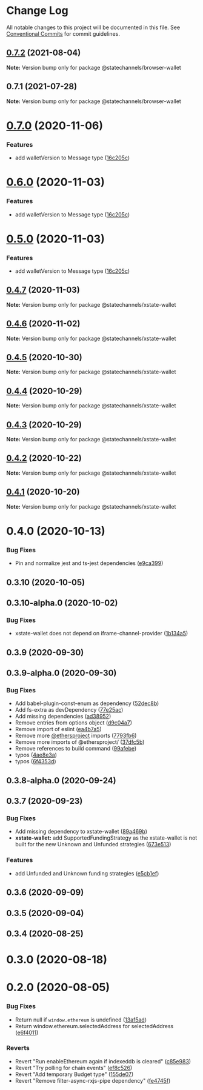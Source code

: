 # Change Log

All notable changes to this project will be documented in this file.
See [Conventional Commits](https://conventionalcommits.org) for commit guidelines.

## [0.7.2](https://github.com/statechannels/statechannels/compare/@statechannels/browser-wallet@0.7.1...@statechannels/browser-wallet@0.7.2) (2021-08-04)

**Note:** Version bump only for package @statechannels/browser-wallet





## 0.7.1 (2021-07-28)

**Note:** Version bump only for package @statechannels/browser-wallet





# [0.7.0](https://github.com/statechannels/statechannels/compare/@statechannels/xstate-wallet@0.4.7...@statechannels/xstate-wallet@0.7.0) (2020-11-06)


### Features

* add walletVersion to Message type ([16c205c](https://github.com/statechannels/statechannels/commit/16c205c72483a7b9b3445163065c74ff88fa55f5))





# [0.6.0](https://github.com/statechannels/statechannels/compare/@statechannels/xstate-wallet@0.4.7...@statechannels/xstate-wallet@0.6.0) (2020-11-03)


### Features

* add walletVersion to Message type ([16c205c](https://github.com/statechannels/statechannels/commit/16c205c72483a7b9b3445163065c74ff88fa55f5))





# [0.5.0](https://github.com/statechannels/statechannels/compare/@statechannels/xstate-wallet@0.4.7...@statechannels/xstate-wallet@0.5.0) (2020-11-03)


### Features

* add walletVersion to Message type ([16c205c](https://github.com/statechannels/statechannels/commit/16c205c72483a7b9b3445163065c74ff88fa55f5))





## [0.4.7](https://github.com/statechannels/statechannels/compare/@statechannels/xstate-wallet@0.4.5...@statechannels/xstate-wallet@0.4.7) (2020-11-03)

**Note:** Version bump only for package @statechannels/xstate-wallet





## [0.4.6](https://github.com/statechannels/statechannels/compare/@statechannels/xstate-wallet@0.4.5...@statechannels/xstate-wallet@0.4.6) (2020-11-02)

**Note:** Version bump only for package @statechannels/xstate-wallet





## [0.4.5](https://github.com/statechannels/statechannels/compare/@statechannels/xstate-wallet@0.4.3...@statechannels/xstate-wallet@0.4.5) (2020-10-30)

**Note:** Version bump only for package @statechannels/xstate-wallet





## [0.4.4](https://github.com/statechannels/statechannels/compare/@statechannels/xstate-wallet@0.4.3...@statechannels/xstate-wallet@0.4.4) (2020-10-29)

**Note:** Version bump only for package @statechannels/xstate-wallet





## [0.4.3](https://github.com/statechannels/statechannels/compare/@statechannels/xstate-wallet@0.4.2...@statechannels/xstate-wallet@0.4.3) (2020-10-29)

**Note:** Version bump only for package @statechannels/xstate-wallet





## [0.4.2](https://github.com/statechannels/statechannels/compare/@statechannels/xstate-wallet@0.4.1...@statechannels/xstate-wallet@0.4.2) (2020-10-22)

**Note:** Version bump only for package @statechannels/xstate-wallet





## [0.4.1](https://github.com/statechannels/statechannels/compare/@statechannels/xstate-wallet@0.4.0...@statechannels/xstate-wallet@0.4.1) (2020-10-20)

**Note:** Version bump only for package @statechannels/xstate-wallet





# 0.4.0 (2020-10-13)


### Bug Fixes

* Pin and normalize jest and ts-jest dependencies ([e9ca399](https://github.com/statechannels/statechannels/commit/e9ca3997119645fdb9f558a921361171c20d66a0))



## 0.3.10 (2020-10-05)



## 0.3.10-alpha.0 (2020-10-02)


### Bug Fixes

* xstate-wallet does not depend on iframe-channel-provider ([1b134a5](https://github.com/statechannels/statechannels/commit/1b134a5c95180cdd818c5b8273f079295d4fd013))



## 0.3.9 (2020-09-30)



## 0.3.9-alpha.0 (2020-09-30)


### Bug Fixes

* Add babel-plugin-const-enum as dependency ([52dec8b](https://github.com/statechannels/statechannels/commit/52dec8b7d865b6c5c62c946364b9c3d52d8d9fc2))
* Add fs-extra as devDependency ([77e25ac](https://github.com/statechannels/statechannels/commit/77e25ac8373dd8be6ba3b16d38b16ee4c0718845))
* Add missing dependencies ([ad38952](https://github.com/statechannels/statechannels/commit/ad38952deccb9c395a8902bd652c5f4f0feaaa7a))
* Remove entries from options object ([d9c04a7](https://github.com/statechannels/statechannels/commit/d9c04a7178b768dc5b21c8e9919b3cfe596ab894))
* Remove import of eslint ([ea4b7a5](https://github.com/statechannels/statechannels/commit/ea4b7a5463d390ab639bfe216facfdf7eb0b25bd))
* Remove more [@ethersproject](https://github.com/ethersproject) imports ([7793fb6](https://github.com/statechannels/statechannels/commit/7793fb61eeb5af918954e8770719fb688faebb5f))
* Remove more imports of @ethersproject/ ([37dfc5b](https://github.com/statechannels/statechannels/commit/37dfc5b39aaa7b842cf599bad76e16f18458a0d0))
* Remove references to build command ([99afebe](https://github.com/statechannels/statechannels/commit/99afebe8b327b16f65ab4f56b81b19ee792810e2))
* typos ([4ae8e3a](https://github.com/statechannels/statechannels/commit/4ae8e3a9cf665772c7b05f7ed41d4ade37298d24))
* typos ([6f4353d](https://github.com/statechannels/statechannels/commit/6f4353de570cc5d32522ae3731a07596ea55a1f1))



## 0.3.8-alpha.0 (2020-09-24)



## 0.3.7 (2020-09-23)


### Bug Fixes

* Add missing dependency to xstate-wallet ([89a469b](https://github.com/statechannels/statechannels/commit/89a469bb14645cf3a35552609c3176af1bb81ccc))
* **xstate-wallet:** add SupportedFundingStrategy as the xstate-wallet is not built for the new Unknown and Unfunded strategies ([673e513](https://github.com/statechannels/statechannels/commit/673e513f2b733e28c0f56dd745273efcea5577cc))


### Features

* add Unfunded and Unknown funding strategies ([e5cb1ef](https://github.com/statechannels/statechannels/commit/e5cb1efbe799202f418945f4f75c8ba1a9723103))



## 0.3.6 (2020-09-09)



## 0.3.5 (2020-09-04)



## 0.3.4 (2020-08-25)



# 0.3.0 (2020-08-18)



# 0.2.0 (2020-08-05)


### Bug Fixes

* Return null if `window.ethereum` is undefined ([13af5ad](https://github.com/statechannels/statechannels/commit/13af5adb3f474de3226b89cc523b13eaf663cc35))
* Return window.ethereum.selectedAddress for selectedAddress ([e6f4011](https://github.com/statechannels/statechannels/commit/e6f40115b784648d846706229be0dc0f1229ed94))


### Reverts

* Revert "Run enableEthereum again if indexeddb is cleared" ([c85e983](https://github.com/statechannels/statechannels/commit/c85e983bdc3ae8d4497e60050fa588bcf6407432))
* Revert "Try polling for chain events" ([ef8c526](https://github.com/statechannels/statechannels/commit/ef8c5269c806827bbf55f2c0dd2a9ca1eebf3533))
* Revert "Add temporary Budget type" ([155de07](https://github.com/statechannels/statechannels/commit/155de07d14a55edfde69cab9a00d9c8eed9bf487))
* Revert "Remove filter-async-rxjs-pipe dependency" ([fe4745f](https://github.com/statechannels/statechannels/commit/fe4745fbee91d3bfba3a66ae6a1afcddb3c1b384))
